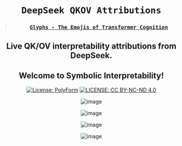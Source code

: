 <div align="center">

# **`DeepSeek QKOV Attributions`**
> ### [**`Glyphs - The Emojis of Transformer Cognition`**](https://github.com/davidkimai/glyphs)


## Live QK/OV interpretability attributions from DeepSeek. 
## Welcome to Symbolic Interpretability!
[![License: PolyForm](https://img.shields.io/badge/Code-PolyForm-turquoise.svg)](https://polyformproject.org/licenses/noncommercial/1.0.0/)
[![LICENSE: CC BY-NC-ND 4.0](https://img.shields.io/badge/Docs-CC--BY--NC--ND-scarlet.svg)](https://creativecommons.org/licenses/by-nc-nd/4.0/deed.en)

![image](https://github.com/user-attachments/assets/55d5656b-f979-41ba-aee7-65e7dc512a15)

![image](https://github.com/user-attachments/assets/8855284b-3a15-4fab-9a9a-f2c48493f3bd)

![image](https://github.com/user-attachments/assets/76584d30-f365-43be-a580-998ad9c0d7e7)

![image](https://github.com/user-attachments/assets/c926b570-7b14-4f46-ab77-0b9132c53a2c)


